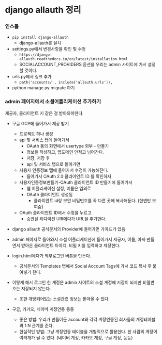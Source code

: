# django allauth 정리



### 인스톨

- `pip install django-allauth`
  - django-allauth를 설치
- settings.py에서 변경사항을 확인 및 수정
  - `https://django-allauth.readthedocs.io/en/latest/installation.html`
  - SOCIALACCOUNT_PROVIDERS 옵션을 우리는 admin 사이트에 가서 설정할 것이다.
- urls.py에서 링크 추가
  - `path('accounts/', include('allauth.urls')),`
- python manage.py migrate 하기



### admin 페이지에서 소셜어플리케이션 추가하기

제공자, 클라이언트 키 같은 걸 받아와야한다.

- 구글 GCP에 들어가서 제공 받기
  - 프로젝트 하나 생성
  - api 및 서비스 탭에 들어가서
    - OAuth 동의 화면에서 usertype 외부 - 만들기
    - 정보들 작성하고, 앱도메인 안적고 넘어간다.
    - 저장, 저장 후
    - api 및 서비스 탭으로 돌아가면
  - 사용자 인증정보 탭에 들어가서 수정이 가능해진다.
    - 들어가서 OAuth 2.0 클라이언트 ID 를 확인하자
  - 사용자인증정보만들기-OAuth 클라이언트 ID 만들기에 들어가서
    - 웹 어플리케이션 설정, 이름은 임의로
    - OAuth 클라이언트 생성됨
      - 클라이언트 id랑 보안 비밀번호를 꼭 다른 곳에 복사해둔다. (한번만 보여줌)
  - OAuth 클라이언트 ID에서 수정을 누르고
    - 승인된 리디렉션 URI에다가 URL을 추가한다.
- django allauth 공식문서의 Provider에 들어가면 가이드가 있음
- admin 페이지로 돌아와서 소셜 어플리케이션에 들어가서 제공자, 이름, 아까 만들면서 받아온 클라이언트 아이디, 비밀 키를 입력하고 저장한다.



- login.html에다가 외부로그인 버튼을 만든다.

  - 공식문서의 Templates 탭에서 Social Account Tags에 가서 코드 복사 후 붙여넣기 한다.

  

- 이렇게 해서 로그인 한 계정은 admin 사이트의 소셜 계정에 저장이 되지만 비밀번호는 저장되지 않는다.

  - 또한 개방되어있는 소셜관련 정보는 받아올 수 있다.

- 구글, 카카오, 네이버 계정연동 등등

  - 좋은 방법: 우리가 만들어둔 account와 각각 계정연동된 회사들의 계정테이블과 1:N 관계를 준다.
  - 현실적인 방법: 그냥 계정연동 테이블을 개별적으로 활용한다. 한 사람의 계정이 여러개가 될 수 있다. (네이버 계정, 카카오 계정, 구글 계정, 등등)